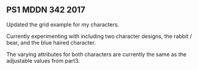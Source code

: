 ## PS1 MDDN 342 2017

Updated the grid example for my characters.

Currently experimenting with including two character designs, the rabbit / bear, and the blue haired character.

The varying attributes for both characters are currently the same as the adjustable values from part3.
